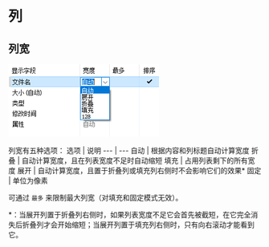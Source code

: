 # 列
## 列宽
![](images/列宽.png)

列宽有五种选项：
选项 | 说明
--- | ---
自动 | 根据内容和列标题自动计算宽度
折叠 | 自动计算宽度，且在列表宽度不足时自动缩短
填充 | 占用列表剩下的所有宽度
展开 | 自动计算宽度，且置于折叠列或填充列右侧时不会影响它们的效果\*
固定 | 单位为像素

可通过 `最多` 来限制最大列宽（对填充和固定模式无效）。

\*：当展开列置于折叠列右侧时，如果列表宽度不足它会首先被截短，在它完全消失后折叠列才会开始缩短；当展开列置于填充列右侧时，只有向右滚动才能看到它。